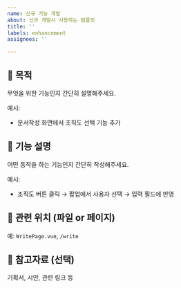 ```yaml
---
name: 신규 기능 개발
about: 신규 개발시 사용하는 템플릿
title: ''
labels: enhancement
assignees: ''

---
```


## 📌 목적
무엇을 위한 기능인지 간단히 설명해주세요.

예시:  
- 문서작성 화면에서 조직도 선택 기능 추가

## 🧩 기능 설명
어떤 동작을 하는 기능인지 간단히 작성해주세요.

예시:  
- 조직도 버튼 클릭 → 팝업에서 사용자 선택 → 입력 필드에 반영

## 📁 관련 위치 (파일 or 페이지)
예: `WritePage.vue`, `/write`

## 📎 참고자료 (선택)
기획서, 시안, 관련 링크 등

